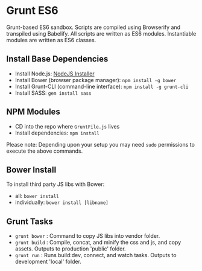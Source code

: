 # Grunt ES6

Grunt-based ES6 sandbox. Scripts are compiled using Browserify and transpiled using Babelify. All scripts are written as ES6 modules. Instantiable modules are written as ES6 classes.


## Install Base Dependencies

- Install Node.js: [NodeJS Installer](http://nodejs.org/)
- Install Bower (browser package manager): `npm install -g bower`
- Install Grunt-CLI (command-line interface):  `npm install -g grunt-cli`
- Install SASS: `gem install sass`


## NPM Modules

- CD into the repo where `GruntFile.js` lives
- Install dependencies: `npm install`

Please note: Depending upon your setup you may need `sudo` permissions to execute the above commands.


## Bower Install

To install third party JS libs with Bower:

- all: `bower install`
- individually: `bower install [libname]`


## Grunt Tasks

- `grunt bower` : Command to copy JS libs into vendor folder.
- `grunt build` : Compile, concat, and minify the css and js, and copy assets. Outputs to production 'public' folder.
- `grunt run`   : Runs build:dev, connect, and watch tasks. Outputs to development 'local' folder.
